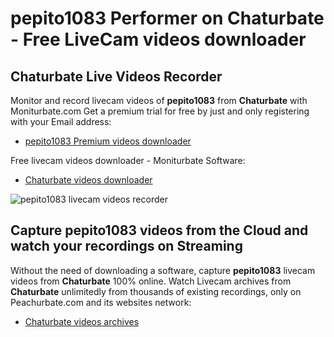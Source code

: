 # pepito1083 Performer on Chaturbate - Free LiveCam videos downloader

## Chaturbate Live Videos Recorder

Monitor and record livecam videos of **pepito1083** from **Chaturbate** with Moniturbate.com
Get a premium trial for free by just and only registering with your Email address:
* [pepito1083 Premium videos downloader](https://moniturbate.com/request-demo-licence-key.html)

Free livecam videos downloader - Moniturbate Software:
* [Chaturbate videos downloader](https://moniturbate.com/moniturbate-download-software.html)

![pepito1083 livecam videos recorder](https://peachurnet.com/templates/moniturbate-software.png)


## Capture pepito1083 videos from the Cloud and watch your recordings on Streaming

Without the need of downloading a software, capture **pepito1083** livecam videos from **Chaturbate** 100% online.
Watch Livecam archives from **Chaturbate** unlimitedly from thousands of existing recordings, only on Peachurbate.com and its websites network:
* [Chaturbate videos archives](https://peachurnet.com/)